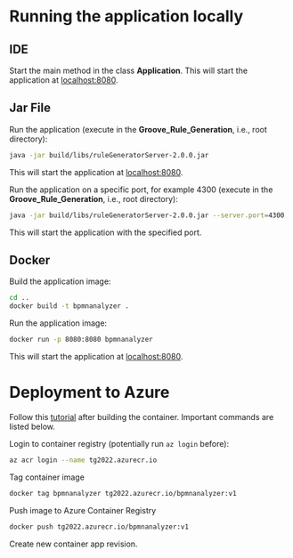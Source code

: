 # Running the application locally

## IDE

Start the main method in the class **Application**.
This will start the application at [localhost:8080](http://localhost:8080/).

## Jar File

Run the application (execute in the **Groove_Rule_Generation**, i.e., root directory):

```bash
java -jar build/libs/ruleGeneratorServer-2.0.0.jar
```

This will start the application at [localhost:8080](http://localhost:8080/).

Run the application on a specific port, for example 4300 (execute in the **Groove_Rule_Generation**,
i.e., root directory):

```bash
java -jar build/libs/ruleGeneratorServer-2.0.0.jar --server.port=4300
```

This will start the application with the specified port.

## Docker

Build the application image:

```bash
cd ..
docker build -t bpmnanalyzer .
```

Run the application image:

```bash
docker run -p 8080:8080 bpmnanalyzer
```

This will start the application at [localhost:8080](http://localhost:8080/).

# Deployment to Azure

Follow
this [tutorial](https://learn.microsoft.com/en-us/azure/container-instances/container-instances-tutorial-prepare-acr#log-in-to-container-registry)
after building the container.
Important commands are listed below.

Login to container registry (potentially run `az login` before):

```bash
az acr login --name tg2022.azurecr.io
```

Tag container image

```bash
docker tag bpmnanalyzer tg2022.azurecr.io/bpmnanalyzer:v1
```

Push image to Azure Container Registry

```bash
docker push tg2022.azurecr.io/bpmnanalyzer:v1
```

Create new container app revision.